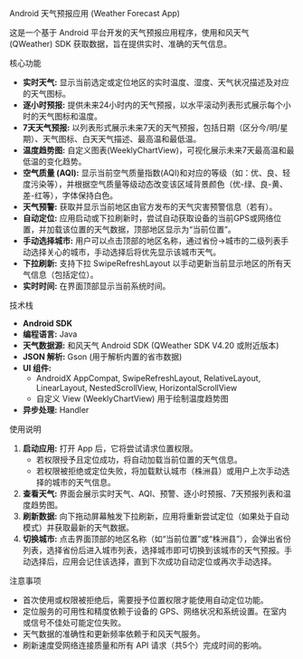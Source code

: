 Android 天气预报应用 (Weather Forecast App)

这是一个基于 Android 平台开发的天气预报应用程序，使用和风天气 (QWeather) SDK 获取数据，旨在提供实时、准确的天气信息。

核心功能

- **实时天气:** 显示当前选定或定位地区的实时温度、湿度、天气状况描述及对应的天气图标。
- **逐小时预报:** 提供未来24小时内的天气预报，以水平滚动列表形式展示每个小时的天气图标和温度。
- **7天天气预报:** 以列表形式展示未来7天的天气预报，包括日期（区分今/明/星期）、天气图标、白天天气描述、最高温和最低温。
- **温度趋势图:** 自定义图表(WeeklyChartView)，可视化展示未来7天最高温和最低温的变化趋势。
- **空气质量 (AQI):** 显示当前空气质量指数(AQI)和对应的等级（如：优、良、轻度污染等），并根据空气质量等级动态改变该区域背景颜色（优-绿、良-黄、差-红等），字体保持白色。
- **天气预警:** 获取并显示当前地区由官方发布的天气灾害预警信息（若有）。
- **自动定位:** 应用启动或下拉刷新时，尝试自动获取设备的当前GPS或网络位置，并加载该位置的天气数据，顶部地区显示为“当前位置”。
- **手动选择城市:** 用户可以点击顶部的地区名称，通过省份->城市的二级列表手动选择关心的城市，手动选择后将优先显示该城市天气。
- **下拉刷新:** 支持下拉 SwipeRefreshLayout 以手动更新当前显示地区的所有天气信息（包括定位）。
- **实时时间:** 在界面顶部显示当前系统时间。

技术栈

- **Android SDK**
- **编程语言:** Java
- **天气数据源:** 和风天气 Android SDK (QWeather SDK V4.20 或附近版本)
- **JSON 解析:** Gson (用于解析内置的省市数据)
- **UI 组件:**
    - AndroidX AppCompat, SwipeRefreshLayout, RelativeLayout, LinearLayout, NestedScrollView, HorizontalScrollView
    - 自定义 View (WeeklyChartView) 用于绘制温度趋势图
- **异步处理:** Handler

使用说明

1.  **启动应用:** 打开 App 后，它将尝试请求位置权限。
    - 若权限授予且定位成功，将自动加载当前位置的天气信息。
    - 若权限被拒绝或定位失败，将加载默认城市（株洲县）或用户上次手动选择的城市的天气信息。
2.  **查看天气:** 界面会展示实时天气、AQI、预警、逐小时预报、7天预报列表和温度趋势图。
3.  **刷新数据:** 向下拖动屏幕触发下拉刷新，应用将重新尝试定位（如果处于自动模式）并获取最新的天气数据。
4.  **切换城市:** 点击界面顶部的地区名称（如“当前位置”或“株洲县”），会弹出省份列表，选择省份后进入城市列表，选择城市即可切换到该城市的天气预报。手动选择后，应用会记住该选择，直到下次成功自动定位或再次手动选择。

注意事项

- 首次使用或权限被拒绝后，需要授予位置权限才能使用自动定位功能。
- 定位服务的可用性和精度依赖于设备的 GPS、网络状况和系统设置。在室内或信号不佳处可能定位失败。
- 天气数据的准确性和更新频率依赖于和风天气服务。
- 刷新速度受网络连接质量和所有 API 请求（共5个）完成时间的影响。
